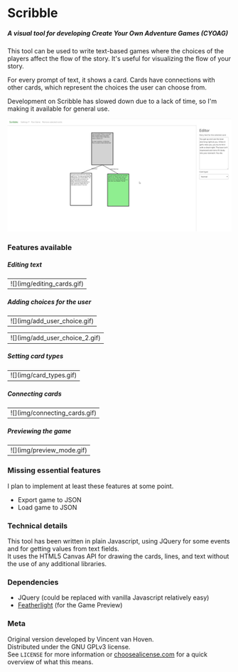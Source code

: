 # Scribble
##### A visual tool for developing Create Your Own Adventure Games (CYOAG)
This tool can be used to write text-based games where the choices of the players affect the flow of the story. It's useful for visualizing the flow of your story.

For every prompt of text, it shows a card. Cards have connections with other cards, which represent the choices the user can choose from.  

Development on Scribble has slowed down due to a lack of time, so I'm making it available for general use.  

![](img/screenshot.jpg)

### Features available
##### Editing text
<table><tr><td>
![](img/editing_cards.gif)
</td></tr></table>

##### Adding choices for the user
<table><tr><td>
![](img/add_user_choice.gif)
</td></tr></table>

<table><tr><td>
![](img/add_user_choice_2.gif)
</td></tr></table>

##### Setting card types
<table><tr><td>
![](img/card_types.gif)
</td></tr></table>

##### Connecting cards
<table><tr><td>
![](img/connecting_cards.gif)
</td></tr></table>

##### Previewing the game
<table><tr><td>
![](img/preview_mode.gif)
</td></tr></table>

### Missing essential features
I plan to implement at least these features at some point.
- Export game to JSON
- Load game to JSON

### Technical details
This tool has been written in plain Javascript, using JQuery for some events and for getting values from text fields.  
It uses the HTML5 Canvas API for drawing the cards, lines, and text without the use of any additional libraries.

### Dependencies
- JQuery (could be replaced with vanilla Javascript relatively easy)
- [Featherlight](https://github.com/noelboss/featherlight "Featherlight on Github") (for the Game Preview)


### Meta
Original version developed by Vincent van Hoven.  
Distributed under the GNU GPLv3 license.  
See `LICENSE` for more information or [choosealicense.com](https://choosealicense.com/licenses/gpl-3.0) for a quick overview of what this means.